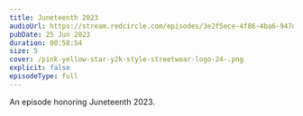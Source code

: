 ```yaml
---
title: Juneteenth 2023
audioUrl: https://stream.redcircle.com/episodes/3e2f5ece-4f86-4ba6-947d-3f7779bf01eb/stream.mp3
pubDate: 25 Jun 2023
duration: 00:58:54
size: 5
cover: /pink-yellow-star-y2k-style-streetwear-logo-24-.png
explicit: false
episodeType: full
---
```

An episode honoring Juneteenth 2023.